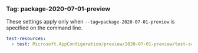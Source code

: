 
### Tag: package-2020-07-01-preview

These settings apply only when `--tag=package-2020-07-01-preview` is specified on the command line.

```yaml $(tag) == 'package-2020-07-01-preview'
test-resources:
  - test: Microsoft.AppConfiguration/preview/2020-07-01-preview/test-scenarios/configurationStores.yaml
```
